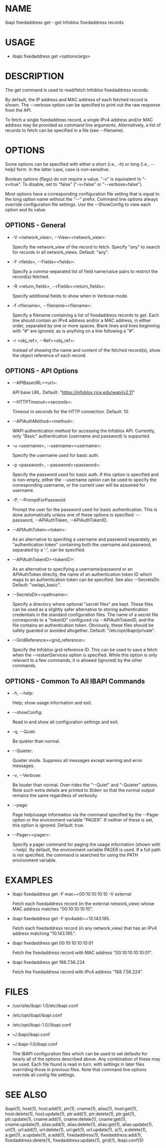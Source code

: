 # NAME

ibapi fixedaddress get - get Infoblox fixedaddress records

# USAGE

- ibapi fixedaddress get &lt;options/args>

# DESCRIPTION

The get command is used to read/fetch Infoblox fixedaddress records.

By default, the IP address and MAC address of each fetched record is shown.
The --verbose option can be specified to print out the raw response from the API.

To fetch a single fixedaddress record, a single IPv4 address and/or MAC
address may be provided as command line arguments.  Alternatively, a list of
records to fetch can be specified in a file (see --filename).

# OPTIONS

Some options can be specified with either a short (i.e., -h) or long
(i.e., --help) form.  In the latter case, case is non-sensitive.

Boolean options (flags) do not require a value.  "-v" is equivalent to "-v=true".
To disable, set to "false" ("-v=false" or "--verbose=false").

Most options have a corresponding configuration file setting
that is equal to the long option name without the "--" prefix.
Command line options always override configuration file settings.
Use the --ShowConfig to view each option and its value.

## OPTIONS - General

- -V &lt;network\_view>, --View=&lt;network\_view>:

    Specify the network\_view of the record to fetch. Specify "any" to search for
    records in all network\_views.  Default: "any".

- -F &lt;fields>, --Fields=&lt;fields>:

    Specify a comma-separated list of field name/value pairs to restrict the record(s)
    fetched.

- -R &lt;return\_fields>, --rFields=&lt;return\_fields>:

    Specify additional fields to show when in Verbose mode.

- -f &lt;filename>, --filename=&lt;filename>:

    Specify a filename containing a list of fixedaddress records to get.
    Each line should contain an IPv4 address and/or a MAC address, in either order, separated
    by one or more spaces.
    Blank lines and lines beginning with "#" are ignored, as is anything on a line
    following a "#".

- -r &lt;obj\_ref>, --Ref=&lt;obj\_ref>:

    Instead of showing the name and content of the fetched record(s), show
    the object reference of each record.

## OPTIONS - API Options

- --APIBaseURL=&lt;url>:

    API base URL.
    Default: "https://infoblox.rice.edu/wapi/v2.11"

- --HTTPTimeout=&lt;seconds>:

    Timeout in seconds for the HTTP connection.
    Default: 10.

- --APIAuthMethod=&lt;method>:

    WAPI authentication method for accessing the Infoblox API.  Currently,
    only "Basic" authentication (username and password) is supported.

- -u &lt;username>, --username=&lt;username>:

    Specify the username used for basic auth.

- -p &lt;password>, --password=&lt;password>:

    Specify the password used for basic auth.  If this option is specified
    and is non-empty, either the --username option can be used to specify
    the corresponding username, or the current user will be assumed for username.

- -P, --PromptForPassword:

    Prompt the user for the password used for basic authentication.  This is done
    automatically unless one of these options is specified: --password,
    \--APIAuthToken, --APIAuthTokenID.

- --APIAuthToken=&lt;token>:

    As an alternative to specifing a username and password separately, an "authentication token" 
    containing both the username and password, separated by a ':', can be specified.

- --APIAuthTokenID=&lt;tokenID>:

    As an alternative to specifying a username/password or an APIAuthToken
    directly, the name of an authentication token ID which maps to an
    authentication token can be specified.  See also --SecretsDir.
    Default: "owlapi\_basic".

- --SecretsDir=&lt;pathname>:

    Specify a directory where optional "secret files" are kept.  These files can be
    used as a slightly safer alternative to storing authentication credentials in
    the standard configuration files.  The name of a secret file corresponds to a
    "tokenID" configured via --APIAuthTokenID, and the file contains an
    authentication token.  Obviously, these files should be safely guarded or
    avoided altogether.
    Default: "/etc/opt/ibapi/private".

- --GridReference=&lt;grid\_reference>:

    Specify the Infoblox grid reference ID. This can be used to save a fetch when
    the --restartServices option is specified.  While this option is only relevant
    to a few commands, it is allowed (ignored) by the other commands.

## OPTIONS - Common To All IBAPI Commands

- -h, --help:

    Help; show usage information and exit.

- --showConfig:

    Read in and show all configuration settings and exit.

- -q, --Quiet:

    Be quieter than normal.

- --Quieter:

    Quieter mode.  Suppress all messages except warning and error messages.

- -v, --Verbose:

    Be louder than normal. Over-rides the "--Quiet"  and "-Quieter" options.
    Note such extra details are printed to Stderr so that the normal output
    remains the same regardless of verbosity.

- --page:

    Page help/usage information via the command specified by the --Pager option or
    the environment variable "PAGER".  If neither of these is set, this option 
    is ignored.  Default: true.

- --Pager=&lt;pager>:

    Specify a pager command for paging the usage information (shown with --help).  By default,
    the environment variable PAGER is used.  If a full path is not specified, the command
    is searched for using the PATH environment variable.

# EXAMPLES

- ibapi fixedaddress get -F mac\~=00:10:10:10:10 -V external

    Fetch each fixedaddress record (in the external network\_view) whose MAC address matches "00:10:10:10:10".

- ibapi fixedaddress get -F ipv4addr\~=10.143.195.

    Fetch each fixedaddress record (in any network\_view) that has an IPv4 address matching "10.143.195.".

- ibapi fixedaddress get 00:10:10:10:10:01

    Fetch the fixedaddress record with MAC address "00:10:10:10:10:01".

- ibapi fixedaddress get 168.7.56.224

    Fetch the fixedaddress record with IPv4 address "168.7.56.224".

# FILES

- /usr/site/ibapi-1.0/etc/ibapi.conf
- /etc/opt/ibapi/ibapi.conf
- /etc/opt/ibapi-1.0//ibapi.conf
- ~/.ibapi/ibapi.conf
- ~/.ibapi-1.0/ibapi.conf

    The IBAPI configuration files which can be used to
    set defaults for nearly all of the options described above.
    Any combination of these may be used.
    Each file found is read in turn, with settings in later files
    overriding those in previous files.  Note that command line
    options override all config file settings.

# SEE ALSO

ibapi(1),
host(1),
host:add(1),
ptr(1),
cname(1),
alias(1),
host:get(1),
host:delete(1),
host:update(1),
ptr:add(1),
ptr:delete(1),
ptr:get(1),
ptr:update(1),
cname:add(1),
cname:delete(1),
cname:get(1),
cname:update(1),
alias:add(1),
alias:delete(1),
alias:get(1),
alias:update(1),
url(1),
url:add(1),
url:delete(1),
url:get(1),
url:update(1),
a(1),
a:delete(1),
a:get(1),
a:update(1),
a:add(1),
fixedaddress(1),
fixedaddress:add(1),
fixedaddress:delete(1),
fixedaddress:update(1),
grid(1),
ibapi.conf(5)
